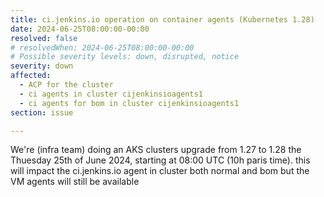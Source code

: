 ```yaml
---
title: ci.jenkins.io operation on container agents (Kubernetes 1.28)
date: 2024-06-25T08:00:00-00:00
resolved: false
# resolvedWhen: 2024-06-25T08:00:00-00:00
# Possible severity levels: down, disrupted, notice
severity: down
affected:
  - ACP for the cluster
  - ci agents in cluster cijenkinsioagents1
  - ci agents for bom in cluster cijenkinsioagents1
section: issue

---
```

<!--
[Final message]

Upgrade finished.

[Initial message] -->
We're (infra team) doing an AKS clusters upgrade from 1.27 to 1.28 the Thuesday 25th of June 2024, starting at 08:00 UTC (10h paris time).
this will impact the ci.jenkins.io agent in cluster both normal and bom but the VM agents will still be available
